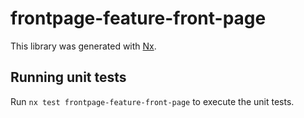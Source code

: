 # frontpage-feature-front-page

This library was generated with [Nx](https://nx.dev).

## Running unit tests

Run `nx test frontpage-feature-front-page` to execute the unit tests.
